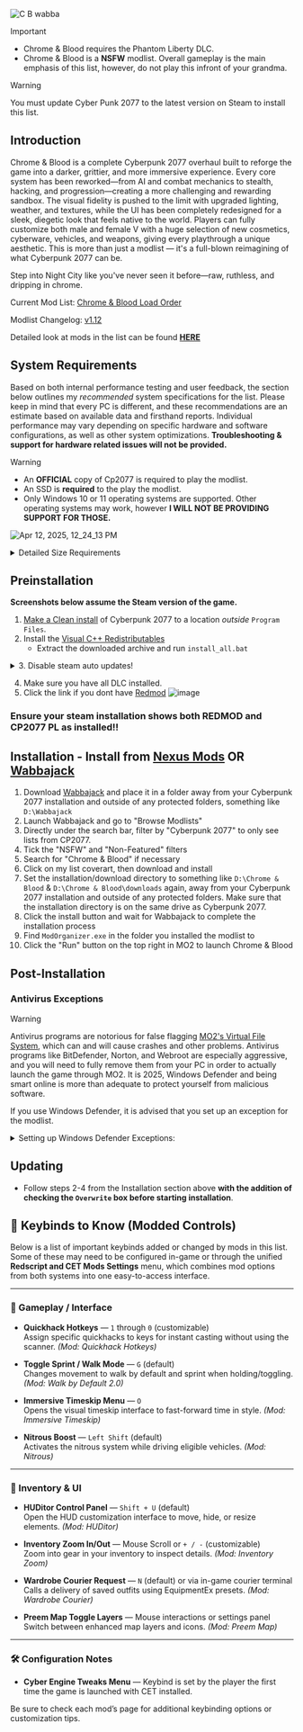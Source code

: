 ![C B wabba](https://github.com/user-attachments/assets/13d62f0f-0baf-4028-a355-b67508f3d9ae)

>[!IMPORTANT]
>- Chrome & Blood requires the Phantom Liberty DLC.
>- Chrome & Blood is a **NSFW** modlist. Overall gameplay is the main emphasis of this list, however, do not play this infront of your grandma.

>[!WARNING]
>You must update Cyber Punk 2077 to the latest version on Steam to install this list.

## Introduction

Chrome & Blood is a complete Cyberpunk 2077 overhaul built to reforge the game into a darker, grittier, and more immersive experience. Every core system has been reworked—from AI and combat mechanics to stealth, hacking, and progression—creating a more challenging and rewarding sandbox. The visual fidelity is pushed to the limit with upgraded lighting, weather, and textures, while the UI has been completely redesigned for a sleek, diegetic look that feels native to the world. Players can fully customize both male and female V with a huge selection of new cosmetics, cyberware, vehicles, and weapons, giving every playthrough a unique aesthetic. This is more than just a modlist — it's a full-blown reimagining of what Cyberpunk 2077 can be.

Step into Night City like you've never seen it before—raw, ruthless, and dripping in chrome.

Current Mod List: [Chrome & Blood Load Order](https://loadorderlibrary.com/lists/chrome-blood-2) 

Modlist Changelog: [v1.12](https://github.com/qcargile/Chrome-Blood/blob/main/changelog.md)

Detailed look at mods in the list can be found [**HERE**](https://github.com/qcargile/Chrome-Blood/blob/main/Modlist/Load%20Order.md)

## System Requirements

Based on both internal performance testing and user feedback, the section below outlines my *recommended* system specifications for the list. Please keep in mind that every PC is different, and these recommendations are an estimate based on available data and firsthand reports. Individual performance may vary depending on specific hardware and software configurations, as well as other system optimizations. **Troubleshooting & support for hardware related issues will not be provided.**

>[!WARNING]
>- An **OFFICIAL** copy of Cp2077 is required to play the modlist.
>- An SSD is **required** to the play the modlist.
>- Only Windows 10 or 11 operating systems are supported. Other operating systems may work, however **I WILL NOT BE PROVIDING SUPPORT FOR THOSE.**

 ![Apr 12, 2025, 12_24_13 PM](https://github.com/user-attachments/assets/e5d44fd3-275a-4c84-b85e-97678b39d29b)

<Details>
<summary>Detailed Size Requirements</summary>

Base Game and DLC: ~84.6 GB

Downloads Size: ~27.9 GB  

Install Size: ~27.8 GB

**MODLIST TOTAL SIZE: ~56.1 GB**

**OVERALL SIZE REQUIREMENT: ~140 GB**  

</Details>

## Preinstallation

**Screenshots below assume the Steam version of the game.** 
1. [Make a Clean install](https://support.cdprojektred.com/en/cyberpunk/pc/sp-technical/issue/2233/how-do-i-perform-a-clean-install-of-the-game) of Cyberpunk 2077 to a location _outside_ `Program Files`.
2. Install the [Visual C++ Redistributables](https://www.techpowerup.com/download/visual-c-redistributable-runtime-package-all-in-one/)
   - Extract the downloaded archive and run `install_all.bat`
<Details>
<summary>3. Disable steam auto updates!</summary>

1. Right-click the title under your Library, and select "Properties..."
2. In the "UPDATES" tab, change Automatic Updates to "Update only when I launch it"  
3. ONLY launch the game from Mod Organizer 2 from this point on! *You have been warned!*

</Details>
   
4. Make sure you have all DLC installed.
5. Click the link if you dont have [Redmod](https://store.steampowered.com/app/2060310/Cyberpunk_2077_REDmod/)
   ![image](https://github.com/user-attachments/assets/dc727531-5f72-4bb6-aa64-df340b48c1a3)

 ### Ensure your steam installation shows both REDMOD and CP2077 PL as installed!!

## Installation - Install from [Nexus Mods](https://www.nexusmods.com/cyberpunk2077/mods/20942?tab=description) OR [Wabbajack](https://www.wabbajack.org/gallery?selectedGame=Cyberpunk%202077&nsfw=true&showUnofficial=true)

1. Download [Wabbajack](https://www.wabbajack.org) and place it in a folder away from your Cyberpunk 2077 installation and outside of any protected folders, something like `D:\Wabbajack`
2. Launch Wabbajack and go to "Browse Modlists"
3. Directly under the search bar, filter by "Cyberpunk 2077" to only see lists from CP2077.
3. Tick the "NSFW" and "Non-Featured" filters
4. Search for "Chrome & Blood" if necessary
5. Click on my list coverart, then download and install
5. Set the installation/download directory to something like `D:\Chrome & Blood` & `D:\Chrome & Blood\downloads` again, away from your Cyberpunk 2077 installation and outside of any protected folders. Make sure that the installation directory is on the same drive as Cyberpunk 2077.
6. Click the install button and wait for Wabbajack to complete the installation process
7. Find `ModOrganizer.exe` in the folder you installed the modlist to
8. Click the "Run" button on the top right in MO2 to launch Chrome & Blood


## Post-Installation

### Antivirus Exceptions

>[!WARNING]
>Antivirus programs are notorious for false flagging [MO2's Virtual File System](https://stepmodifications.org/wiki/Guide:Mod_Organizer/Advanced), which can and will cause crashes and other problems. Antivirus programs like BitDefender, Norton, and Webroot are especially aggressive, and you will need to fully remove them from your PC in order to actually launch the game through MO2. It is 2025, Windows Defender and being smart online is more than adequate to protect yourself from malicious software.

If you use Windows Defender, it is advised that you set up an exception for the modlist.

<Details>
<summary>Setting up Windows Defender Exceptions:</summary>

 1. Press the Windows Key.
 2. Type "Windows Defender" in the search bar and select "Windows Security".
 3. Click on "Virus & threat protection" in the left pane.
 4. Click the "Manage settings" option under "Virus & threat protection settings".
 5. Scroll down to "Exclusions" and click "Add or remove exclusions".
 6. Windows Defender will prompt you with a run as administrator screen, just hit yes.
 7. Click the "Add an exclusion" button at the top and choose "Folder".
 8. Navigate to your Install folder for the list and click "Select Folder".
 9. **(OPTIONAL)** You can repeat these steps for the other executables:
    - ModOrganizer.exe (`[Path to Modlist]\ModOrganizer.exe`)
    
</Details>

## Updating

- Follow steps 2-4 from the Installation section above **with the addition of checking the `Overwrite` box before starting installation**.

## 🔑 Keybinds to Know (Modded Controls)

Below is a list of important keybinds added or changed by mods in this list. Some of these may need to be configured in-game or through the unified **Redscript and CET Mods Settings** menu, which combines mod options from both systems into one easy-to-access interface.

---

### 🧠 Gameplay / Interface

- **Quickhack Hotkeys** — `1` through `0` (customizable)  
  Assign specific quickhacks to keys for instant casting without using the scanner. *(Mod: Quickhack Hotkeys)*

- **Toggle Sprint / Walk Mode** — `G` (default)  
  Changes movement to walk by default and sprint when holding/toggling. *(Mod: Walk by Default 2.0)*

- **Immersive Timeskip Menu** — `O`  
  Opens the visual timeskip interface to fast-forward time in style. *(Mod: Immersive Timeskip)*

- **Nitrous Boost** — `Left Shift` (default)  
  Activates the nitrous system while driving eligible vehicles. *(Mod: Nitrous)*

---

### 🎒 Inventory & UI

- **HUDitor Control Panel** — `Shift + U` (default)  
  Open the HUD customization interface to move, hide, or resize elements. *(Mod: HUDitor)*

- **Inventory Zoom In/Out** — Mouse Scroll or `+ / -` (customizable)  
  Zoom into gear in your inventory to inspect details. *(Mod: Inventory Zoom)*

- **Wardrobe Courier Request** — `N` (default) or via in-game courier terminal  
  Calls a delivery of saved outfits using EquipmentEx presets. *(Mod: Wardrobe Courier)*

- **Preem Map Toggle Layers** — Mouse interactions or settings panel  
  Switch between enhanced map layers and icons. *(Mod: Preem Map)*

---

### 🛠 Configuration Notes

- **Cyber Engine Tweaks Menu** — Keybind is set by the player the first time the game is launched with CET installed.



Be sure to check each mod’s page for additional keybinding options or customization tips.

